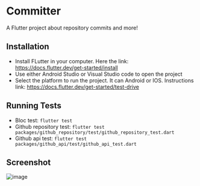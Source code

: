 # Committer

A Flutter project about repository commits and more!

## Installation

- Install FLutter in your computer. Here the link: https://docs.flutter.dev/get-started/install
- Use either Android Studio or Visual Studio code to open the project
- Select the platform to run the project. It can Android or IOS. Instructions link: https://docs.flutter.dev/get-started/test-drive

## Running Tests

- Bloc test: ``` flutter test ```
- Github repository test: ``` flutter test packages/github_repository/test/github_repository_test.dart ```
- Github api test: ``` flutter test packages/github_api/test/github_api_test.dart ```

## Screenshot

![image](https://github.com/hydev777/committer/assets/84458390/c4c09398-c7c1-4227-b043-6ca5616886d0)
